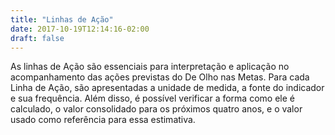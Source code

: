```yaml
---
title: "Linhas de Ação"
date: 2017-10-19T12:14:16-02:00
draft: false
---
```


As linhas de Ação são essenciais para interpretação e aplicação no acompanhamento das ações previstas do De Olho nas Metas. Para cada Linha de Ação, são apresentadas a unidade de medida, a fonte do indicador e sua frequência. Além disso, é possível verificar a forma como ele é calculado, o valor consolidado para os próximos quatro anos, e o valor usado como referência para essa estimativa.
